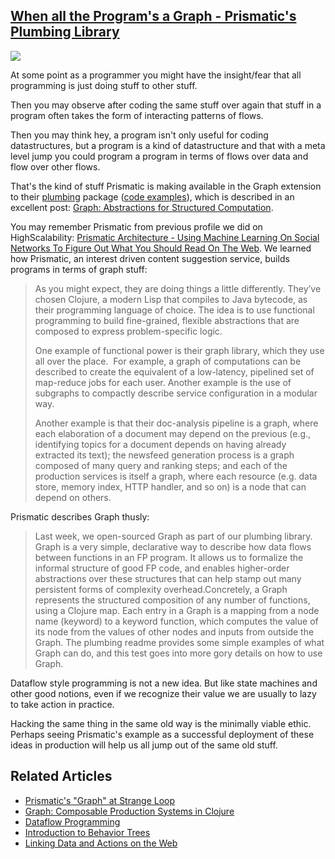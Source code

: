 ## [When all the Program's a Graph - Prismatic's Plumbing Library](/blog/2013/2/14/when-all-the-programs-a-graph-prismatics-plumbing-library.html)

    

    

![](http://farm9.staticflickr.com/8516/8474378252_642e845366_m.jpg)

At some point as a programmer you might have the insight/fear that all programming is just doing stuff to other stuff.

Then you may observe after coding the same stuff over again that stuff in a program often takes the form of interacting patterns of flows.

Then you may think hey, a program isn't only useful for coding datastructures, but a program is a kind of datastructure and that with a meta level jump you could program a program in terms of flows over data and flow over other flows.

That's the kind of stuff Prismatic is making available in the Graph extension to their [plumbing](https://github.com/Prismatic/plumbing) package ([code examples](https://github.com/Prismatic/plumbing/blob/master/test/plumbing/graph_examples_test.clj)), which is described in an excellent post: [Graph: Abstractions for Structured Computation](http://blog.getprismatic.com/blog/2013/2/1/graph-abstractions-for-structured-computation).

You may remember Prismatic from previous profile we did on HighScalability: [Prismatic Architecture - Using Machine Learning On Social Networks To Figure Out What You Should Read On The Web](http://highscalability.com/blog/2012/7/30/prismatic-architecture-using-machine-learning-on-social-netw.html). We learned how Prismatic, an interest driven content suggestion service, builds programs in terms of graph stuff:

> As you might expect, they are doing things a little differently. They’ve chosen Clojure, a modern Lisp that compiles to Java bytecode, as their programming language of choice. The idea is to use functional programming to build fine-grained, flexible abstractions that are composed to express problem-specific logic. 
> 
> One example of functional power is their graph library, which they use all over the place.  For example, a graph of computations can be described to create the equivalent of a low-latency, pipelined set of map-reduce jobs for each user. Another example is the use of subgraphs to compactly describe service configuration in a modular way.
> 
> Another example is that their doc-analysis pipeline is a graph, where each elaboration of a document may depend on the previous (e.g., identifying topics for a document depends on having already extracted its text); the newsfeed generation process is a graph composed of many query and ranking steps; and each of the production services is itself a graph, where each resource (e.g. data store, memory index, HTTP handler, and so on) is a node that can depend on others.

Prismatic describes Graph thusly:

> Last week, we open-sourced Graph as part of our plumbing library. Graph is a very simple, declarative way to describe how data flows between functions in an FP program. It allows us to formalize the informal structure of good FP code, and enables higher-order abstractions over these structures that can help stamp out many persistent forms of complexity overhead.Concretely, a Graph represents the structured composition of any number of functions, using a Clojure map. Each entry in a Graph is a mapping from a node name (keyword) to a keyword function, which computes the value of its node from the values of other nodes and inputs from outside the Graph. The plumbing readme provides some simple examples of what Graph can do, and this test goes into more gory details on how to use Graph.

Dataflow style programming is not a new idea. But like state machines and other good notions, even if we recognize their value we are usually to lazy to take action in practice.

Hacking the same thing in the same old way is the minimally viable ethic. Perhaps seeing Prismatic's example as a successful deployment of these ideas in production will help us all jump out of the same old stuff.

## Related Articles

    

*   [Prismatic's "Graph" at Strange Loop](http://blog.getprismatic.com/blog/2012/10/1/prismatics-graph-at-strange-loop.html)
*   [Graph: Composable Production Systems in Clojure](http://www.infoq.com/presentations/Graph-Clojure-Prismatic)
*   [Dataflow Programming](http://en.wikipedia.org/wiki/Dataflow_programming)
*   [Introduction to Behavior Trees](http://www.altdevblogaday.com/2011/02/24/introduction-to-behavior-trees/)
*   [Linking Data and Actions on the Web](http://vimeo.com/50215125)

    

    